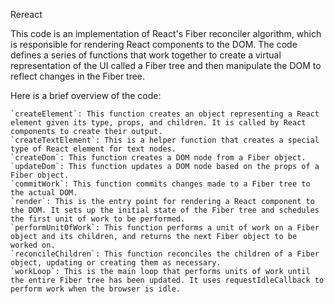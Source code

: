 Rereact

This code is an implementation of React's Fiber reconciler algorithm, which is responsible for rendering React components to the DOM. The code defines a series of functions that work together to create a virtual representation of the UI called a Fiber tree and then manipulate the DOM to reflect changes in the Fiber tree.

Here is a brief overview of the code:

    `createElement`: This function creates an object representing a React element given its type, props, and children. It is called by React components to create their output.
    `createTextElement`: This is a helper function that creates a special type of React element for text nodes.
    `createDom`: This function creates a DOM node from a Fiber object.
    `updateDom`: This function updates a DOM node based on the props of a Fiber object.
    `commitWork`: This function commits changes made to a Fiber tree to the actual DOM.
    `render`: This is the entry point for rendering a React component to the DOM. It sets up the initial state of the Fiber tree and schedules the first unit of work to be performed.
    `performUnitOfWork`: This function performs a unit of work on a Fiber object and its children, and returns the next Fiber object to be worked on.
    `reconcileChildren`: This function reconciles the children of a Fiber object, updating or creating them as necessary.
    `workLoop`: This is the main loop that performs units of work until the entire Fiber tree has been updated. It uses requestIdleCallback to perform work when the browser is idle.

